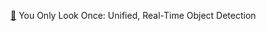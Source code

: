 [🔗](https://swamp-receipt-6bb.notion.site/YOLO-v5-10a8a4e53cce80298e06c376f217be73?pvs=4) You Only Look Once: Unified, Real-Time Object Detection
